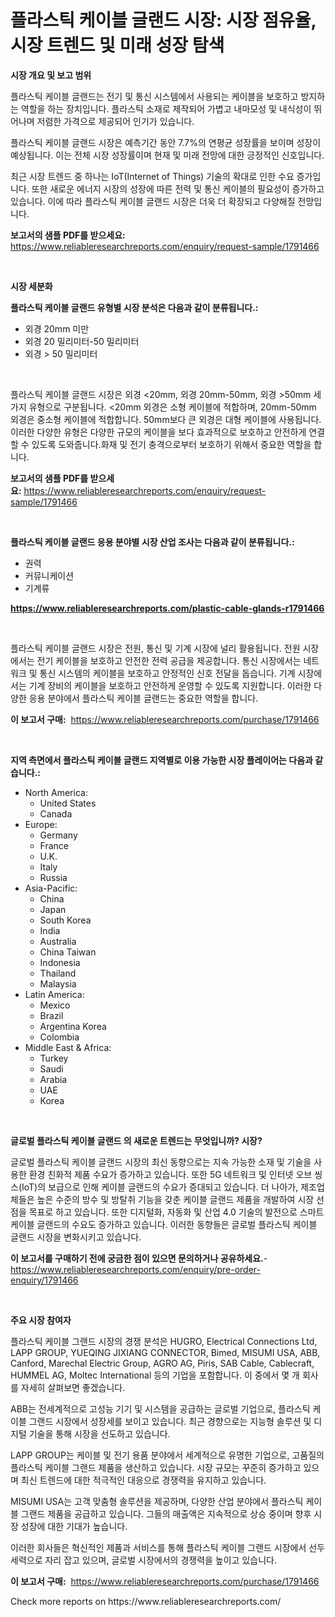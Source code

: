 <p><h1>플라스틱 케이블 글랜드 시장: 시장 점유율, 시장 트렌드 및 미래 성장 탐색</h1></p><p><strong>시장 개요 및 보고 범위</strong></p>
<p><p>플라스틱 케이블 글랜드는 전기 및 통신 시스템에서 사용되는 케이블을 보호하고 방지하는 역할을 하는 장치입니다. 플라스틱 소재로 제작되어 가볍고 내마모성 및 내식성이 뛰어나며 저렴한 가격으로 제공되어 인기가 있습니다.</p><p>플라스틱 케이블 글랜드 시장은 예측기간 동안 7.7%의 연평균 성장률을 보이며 성장이 예상됩니다. 이는 전체 시장 성장률이며 현재 및 미래 전망에 대한 긍정적인 신호입니다.</p><p>최근 시장 트렌드 중 하나는 IoT(Internet of Things) 기술의 확대로 인한 수요 증가입니다. 또한 새로운 에너지 시장의 성장에 따른 전력 및 통신 케이블의 필요성이 증가하고 있습니다. 이에 따라 플라스틱 케이블 글랜드 시장은 더욱 더 확장되고 다양해질 전망입니다.</p></p>
<p><strong>보고서의 샘플 PDF를 받으세요:</strong> <a href="https://www.reliableresearchreports.com/enquiry/request-sample/1791466">https://www.reliableresearchreports.com/enquiry/request-sample/1791466</a></p>
<p>&nbsp;</p>
<p><strong>시장 세분화</strong></p>
<p><strong>플라스틱 케이블 글랜드 유형별 시장 분석은 다음과 같이 분류됩니다.:</strong></p>
<p><ul><li>외경 20mm 미만</li><li>외경 20 밀리미터-50 밀리미터</li><li>외경 > 50 밀리미터</li></ul></p>
<p>&nbsp;</p>
<p><p>플라스틱 케이블 글랜드 시장은 외경 <20mm, 외경 20mm-50mm, 외경 >50mm 세 가지 유형으로 구분됩니다. <20mm 외경은 소형 케이블에 적합하며, 20mm-50mm 외경은 중소형 케이블에 적합합니다. 50mm보다 큰 외경은 대형 케이블에 사용됩니다. 이러한 다양한 유형은 다양한 규모의 케이블을 보다 효과적으로 보호하고 안전하게 연결할 수 있도록 도와줍니다.화재 및 전기 충격으로부터 보호하기 위해서 중요한 역할을 합니다.</p></p>
<p><strong>보고서의 샘플 PDF를 받으세요:</strong>&nbsp;<a href="https://www.reliableresearchreports.com/enquiry/request-sample/1791466">https://www.reliableresearchreports.com/enquiry/request-sample/1791466</a></p>
<p>&nbsp;</p>
<p><strong> 플라스틱 케이블 글랜드 응용 분야별 시장 산업 조사는 다음과 같이 분류됩니다.:</strong></p>
<p><ul><li>권력</li><li>커뮤니케이션</li><li>기계류</li></ul></p>
<p><strong><a href="https://www.reliableresearchreports.com/plastic-cable-glands-r1791466">https://www.reliableresearchreports.com/plastic-cable-glands-r1791466</a></strong></p>
<p>&nbsp;</p>
<p><p>플라스틱 케이블 글랜드 시장은 전원, 통신 및 기계 시장에 널리 활용됩니다. 전원 시장에서는 전기 케이블을 보호하고 안전한 전력 공급을 제공합니다. 통신 시장에서는 네트워크 및 통신 시스템의 케이블을 보호하고 안정적인 신호 전달을 돕습니다. 기계 시장에서는 기계 장비의 케이블을 보호하고 안전하게 운영할 수 있도록 지원합니다. 이러한 다양한 응용 분야에서 플라스틱 케이블 글랜드는 중요한 역할을 합니다.</p></p>
<p><strong>이 보고서 구매:</strong>&nbsp; <a href="https://www.reliableresearchreports.com/purchase/1791466">https://www.reliableresearchreports.com/purchase/1791466</a></p>
<p>&nbsp;</p>
<p><strong>지역 측면에서 플라스틱 케이블 글랜드 지역별로 이용 가능한 시장 플레이어는 다음과 같습니다.:</strong></p>
<p><ul>
    <li>
        North America:
        <ul>
            <li>United States</li>
            <li>Canada</li>
        </ul>
    </li>
    <li>
        Europe:
        <ul>
            <li>Germany</li>
            <li>France</li>
            <li>U.K.</li>
            <li>Italy</li>
            <li>Russia</li>
        </ul>
    </li>
    <li>
        Asia-Pacific:
        <ul>
            <li>China</li>
            <li>Japan</li>
            <li>South Korea</li>
            <li>India</li>
            <li>Australia</li>
            <li>China Taiwan</li>
            <li>Indonesia</li>
            <li>Thailand</li>
            <li>Malaysia</li>
        </ul>
    </li>
    <li>
        Latin America:
        <ul>
            <li>Mexico</li>
            <li>Brazil</li>
            <li>Argentina Korea</li>
            <li>Colombia</li>
        </ul>
    </li>
    <li>
        Middle East & Africa:
        <ul>
            <li>Turkey</li>
            <li>Saudi</li>
            <li>Arabia</li>
            <li>UAE</li>
            <li>Korea</li>
        </ul>
    </li>
    </ul></p>
<p>&nbsp;</p>
<p><strong>글로벌 플라스틱 케이블 글랜드 의 새로운 트렌드는 무엇입니까? 시장?</strong></p>
<p><p>글로벌 플라스틱 케이블 글랜드 시장의 최신 동향으로는 지속 가능한 소재 및 기술을 사용한 환경 친화적 제품 수요가 증가하고 있습니다. 또한 5G 네트워크 및 인터넷 오브 씽스(IoT)의 보급으로 인해 케이블 글랜드의 수요가 증대되고 있습니다. 더 나아가, 제조업체들은 높은 수준의 방수 및 방탈취 기능을 갖춘 케이블 글랜드 제품을 개발하여 시장 선점을 목표로 하고 있습니다. 또한 디지털화, 자동화 및 산업 4.0 기술의 발전으로 스마트 케이블 글랜드의 수요도 증가하고 있습니다. 이러한 동향들은 글로벌 플라스틱 케이블 글랜드 시장을 변화시키고 있습니다.</p></p>
<p><strong>이 보고서를 구매하기 전에 궁금한 점이 있으면 문의하거나 공유하세요.</strong>- <a href="https://www.reliableresearchreports.com/enquiry/pre-order-enquiry/1791466">https://www.reliableresearchreports.com/enquiry/pre-order-enquiry/1791466</a></p>
<p>&nbsp;</p>
<p><strong>주요 시장 참여자</strong></p>
<p><p>플라스틱 케이블 그랜드 시장의 경쟁 분석은 HUGRO, Electrical Connections Ltd, LAPP GROUP, YUEQING JIXIANG CONNECTOR, Bimed, MISUMI USA, ABB, Canford, Marechal Electric Group, AGRO AG, Piris, SAB Cable, Cablecraft, HUMMEL AG, Moltec International 등의 기업을 포함합니다. 이 중에서 몇 개 회사를 자세히 살펴보면 좋겠습니다.</p><p>ABB는 전세계적으로 고성능 기기 및 시스템을 공급하는 글로벌 기업으로, 플라스틱 케이블 그랜드 시장에서 성장세를 보이고 있습니다. 최근 경향으로는 지능형 솔루션 및 디지털 기술을 통해 시장을 선도하고 있습니다.</p><p>LAPP GROUP는 케이블 및 전기 용품 분야에서 세계적으로 유명한 기업으로, 고품질의 플라스틱 케이블 그랜드 제품을 생산하고 있습니다. 시장 규모는 꾸준히 증가하고 있으며 최신 트렌드에 대한 적극적인 대응으로 경쟁력을 유지하고 있습니다.</p><p>MISUMI USA는 고객 맞춤형 솔루션을 제공하며, 다양한 산업 분야에서 플라스틱 케이블 그랜드 제품을 공급하고 있습니다. 그들의 매출액은 지속적으로 상승 중이며 향후 시장 성장에 대한 기대가 높습니다.</p><p>이러한 회사들은 혁신적인 제품과 서비스를 통해 플라스틱 케이블 그랜드 시장에서 선두 세력으로 자리 잡고 있으며, 글로벌 시장에서의 경쟁력을 높이고 있습니다.</p></p>
<p><strong>이 보고서 구매:</strong>&nbsp;&nbsp;<a href="https://www.reliableresearchreports.com/purchase/1791466">https://www.reliableresearchreports.com/purchase/1791466</a></p>
<p>Check more reports on https://www.reliableresearchreports.com/</p>